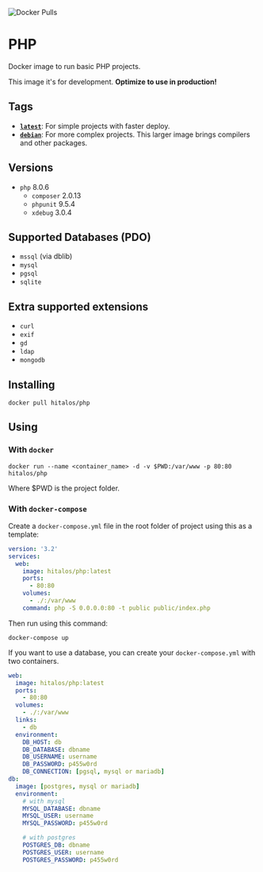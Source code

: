 ![Docker Pulls](https://img.shields.io/docker/pulls/hitalos/php.svg)

# PHP

Docker image to run basic PHP projects.

This image it's for development. **Optimize to use in production!**

## Tags

* [**`latest`**](https://github.com/hitalos/php/blob/master/Dockerfile): For simple projects with faster deploy.
* [**`debian`**](https://github.com/hitalos/php/blob/debian/Dockerfile): For more complex projects. This larger image brings compilers and other packages.

## Versions

* `php` 8.0.6
  * `composer` 2.0.13
  * `phpunit` 9.5.4
  * `xdebug` 3.0.4

## Supported Databases (**PDO**)

* `mssql` (via dblib)
* `mysql`
* `pgsql`
* `sqlite`

## Extra supported extensions

* `curl`
* `exif`
* `gd`
* `ldap`
* `mongodb`

## Installing

```shell
docker pull hitalos/php
```

## Using

### With `docker`

```shell
docker run --name <container_name> -d -v $PWD:/var/www -p 80:80 hitalos/php
```

Where $PWD is the project folder.

### With `docker-compose`

Create a `docker-compose.yml` file in the root folder of project using this as a template:

```yml
version: '3.2'
services:
  web:
    image: hitalos/php:latest
    ports:
      - 80:80
    volumes:
      - ./:/var/www
    command: php -S 0.0.0.0:80 -t public public/index.php
```

Then run using this command:

```shell
docker-compose up
```

If you want to use a database, you can create your `docker-compose.yml` with two containers.

```yml
web:
  image: hitalos/php:latest
  ports:
    - 80:80
  volumes:
    - ./:/var/www
  links:
    - db
  environment:
    DB_HOST: db
    DB_DATABASE: dbname
    DB_USERNAME: username
    DB_PASSWORD: p455w0rd
    DB_CONNECTION: [pgsql, mysql or mariadb]
db:
  image: [postgres, mysql or mariadb]
  environment:
    # with mysql
    MYSQL_DATABASE: dbname
    MYSQL_USER: username
    MYSQL_PASSWORD: p455w0rd

    # with postgres
    POSTGRES_DB: dbname
    POSTGRES_USER: username
    POSTGRES_PASSWORD: p455w0rd
```
